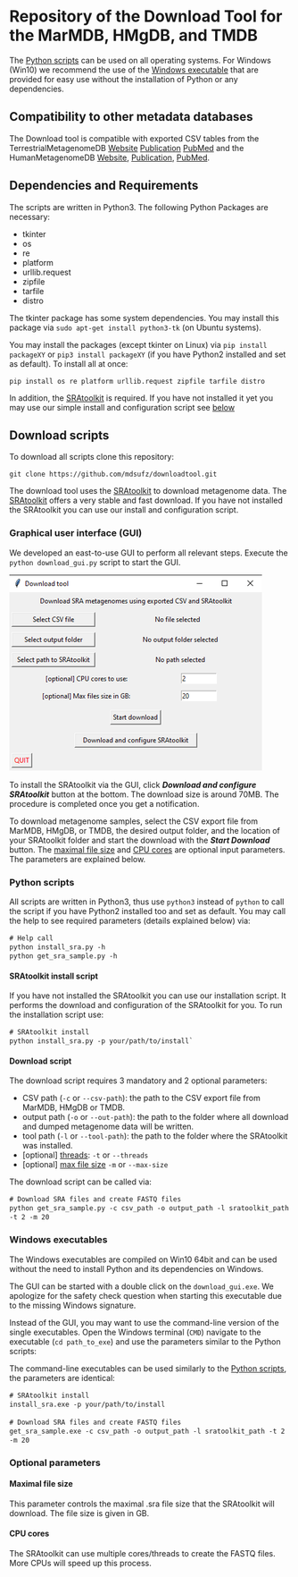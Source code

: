 # Repository of the Download Tool for the MarMDB, HMgDB, and TMDB

The [Python scripts](#python-scripts) can be used on all operating systems. For Windows (Win10) we recommend the use of the [Windows executable](#windows-executables) that are provided for easy use without the installation of Python or any dependencies.

## Compatibility to other metadata databases
The Download tool is compatible with exported CSV tables from the TerrestrialMetagenomeDB [Website](https://webapp.ufz.de/tmdb/) [Publication](https://academic.oup.com/nar/article/48/D1/D626/5625925) [PubMed](https://pubmed.ncbi.nlm.nih.gov/31728526/) and the HumanMetagenomeDB [Website](https://webapp.ufz.de/hmgdb/), [Publication](https://academic.oup.com/nar/article/49/D1/D743/5998395), [PubMed](https://pubmed.ncbi.nlm.nih.gov/33221926/). 

## Dependencies and Requirements

The scripts are written in Python3. The following Python Packages are necessary:

* tkinter
* os
* re
* platform
* urllib.request
* zipfile
* tarfile
* distro
 
The tkinter package has some system dependencies. You may install this package via `sudo apt-get install python3-tk` (on Ubuntu systems).

You may install the packages (except tkinter on Linux) via `pip install packageXY` or `pip3 install packageXY` (if you have Python2 installed and set as default). To install all at once:

```
pip install os re platform urllib.request zipfile tarfile distro
```

In addition, the [SRAtoolkit](https://github.com/ncbi/sra-tools) is required. If you have not installed it yet you may use our simple install and configuration script see [below](#sratoolkit-install-script)

## Download scripts
To download all scripts clone this repository:

```
git clone https://github.com/mdsufz/downloadtool.git
```

The download tool uses the [SRAtoolkit](https://github.com/ncbi/sra-tools) to download metagenome data. The [SRAtoolkit](https://github.com/ncbi/sra-tools) offers a very stable and fast download. If you have not installed the SRAtoolkit you can use our install and configuration script. 

### Graphical user interface (GUI)
We developed an east-to-use GUI to perform all relevant steps. Execute the `python download_gui.py` script to start the GUI. 

![The GUI interface](gui.png "GUI interface")

To install the SRAtoolkit via the GUI, click ***Download and configure SRAtoolkit*** button at the bottom. The download size is around 70MB. The procedure is completed once you get a notification.

To download metagenome samples, select the CSV export file from MarMDB, HMgDB, or TMDB, the desired output folder, and the location of your SRAtoolkit folder and start the download with the ***Start Download*** button. The [maximal file size](#maximal-file-size) and [CPU cores](cpu-cores) are optional input parameters. The parameters are explained below.


### Python scripts

All scripts are written in Python3, thus use `python3` instead of `python` to call the script if you have Python2 installed too and set as default. You may call the help to see required parameters (details explained below) via:

```
# Help call
python install_sra.py -h
python get_sra_sample.py -h
```

#### SRAtoolkit install script

If you have not installed the SRAtoolkit you can use our installation script. It performs the download and configuration of the SRAtoolkit for you. To run the installation script use: 

```
# SRAtoolkit install
python install_sra.py -p your/path/to/install`
```

#### Download script

The download script requires 3 mandatory and 2 optional parameters: 

* CSV path (`-c` or `--csv-path`): the path to the CSV export file from MarMDB, HMgDB or TMDB.
* output path (`-o` or `--out-path`): the path to the folder where all download and dumped metagenome data will be written.
* tool path (`-l` or `--tool-path`): the path to the folder where the SRAtoolkit was installed.
* [optional] [threads](#cpu-cores): `-t` or `--threads`
* [optional] [max file size](#maximal-file-size) `-m` or `--max-size`

The download script can be called via:

```
# Download SRA files and create FASTQ files
python get_sra_sample.py -c csv_path -o output_path -l sratoolkit_path -t 2 -m 20
```

### Windows executables

The Windows executables are compiled on Win10 64bit and can be used without the need to install Python and its dependencies on Windows.

The GUI can be started with a double click on the `download_gui.exe`. We apologize for the safety check question when starting this executable due to the missing Windows signature.

Instead of the GUI, you may want to use the command-line version of the single executables. Open the Windows terminal (`CMD`) navigate to the executable (`cd path_to_exe`) and use the parameters similar to the Python scripts:

The command-line executables can be used similarly to the [Python scripts](#python-scripts), the parameters are identical:

```
# SRAtoolkit install
install_sra.exe -p your/path/to/install

# Download SRA files and create FASTQ files
get_sra_sample.exe -c csv_path -o output_path -l sratoolkit_path -t 2 -m 20

```

### Optional parameters

#### Maximal file size
This parameter controls the maximal .sra file size that the SRAtoolkit will download. The file size is given in GB.

#### CPU cores
The SRAtoolkit can use multiple cores/threads to create the FASTQ files. More CPUs will speed up this process.

